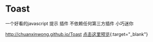 # Toast

一个好看的javascript 提示 插件
不依赖任何第三方插件
小巧迷你

http://chuanxinwong.github.io/Toast
[点击这里预览](http://chuanxinwong.github.io/Toast){:target="_blank"}

